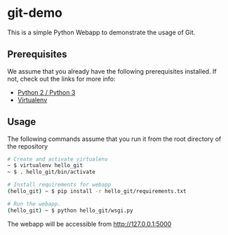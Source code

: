 # git-demo

This is a simple Python Webapp to demonstrate the usage of Git.

## Prerequisites
We assume that you already have the following prerequisites installed. If not, check out the links for more info:
- [Python 2 / Python 3](https://www.python.org/downloads/)
- [Virtualenv](http://virtualenv.readthedocs.org/en/latest/virtualenv.html)

## Usage
The following commands assume that you run it from the root directory of the repository

```bash
# Create and activate virtualenv
~ $ virtualenv hello_git
~ $ . hello_git/bin/activate

# Install requirements for webapp
(hello_git) ~ $ pip install -r hello_git/requirements.txt

# Run the webapp.
(hello_git) ~ $ python hello_git/wsgi.py
```

The webapp will be accessible from http://127.0.0.1:5000
